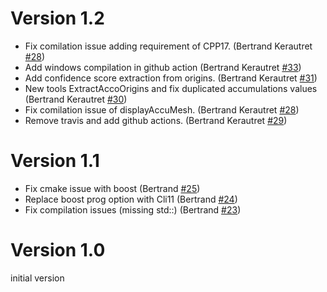 


# Version 1.2
  - Fix comilation issue adding requirement of CPP17. 
   (Bertrand Kerautret [#28](https://github.com/kerautret/CDCVAM/pull/28))
  - Add windows compilation in github action
   (Bertrand Kerautret [#33](https://github.com/kerautret/CDCVAM/pull/33))
  - Add confidence score extraction from origins.
   (Bertrand Kerautret [#31](https://github.com/kerautret/CDCVAM/pull/31))
  - New tools ExtractAccoOrigins and fix duplicated accumulations values
   (Bertrand Kerautret [#30](https://github.com/kerautret/CDCVAM/pull/30))
  - Fix comilation issue of displayAccuMesh. 
   (Bertrand Kerautret [#28](https://github.com/kerautret/CDCVAM/pull/28))
  - Remove travis and add github actions.
   (Bertrand Kerautret [#29](https://github.com/kerautret/CDCVAM/pull/29))
   
   
   
# Version 1.1

  - Fix cmake issue with boost
   (Bertrand [#25](https://github.com/kerautret/CDCVAM/pull/25))
  - Replace boost prog option with Cli11
   (Bertrand [#24](https://github.com/kerautret/CDCVAM/pull/24))
  - Fix compilation issues (missing std::)
   (Bertrand [#23](https://github.com/kerautret/CDCVAM/pull/23))


# Version 1.0
 initial version 
